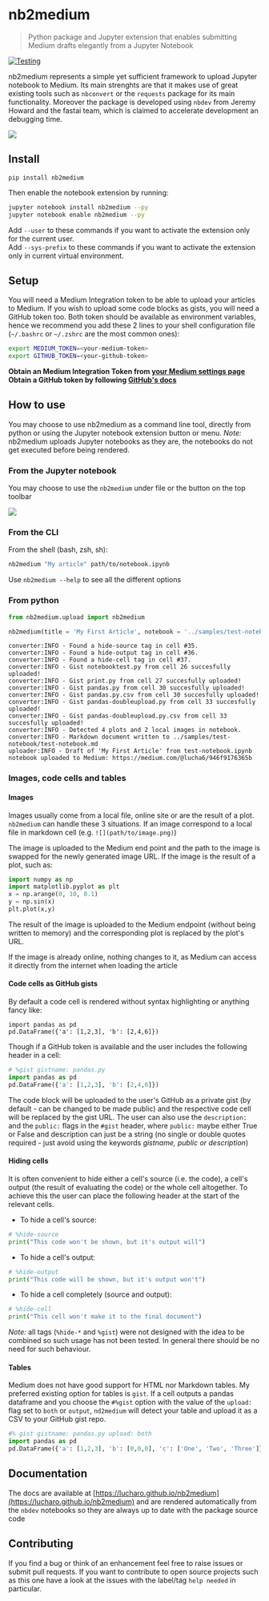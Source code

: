 # nb2medium
> Python package and Jupyter extension that enables submitting Medium drafts elegantly from a Jupyter Notebook


[![Testing](https://github.com/lucharo/nb2medium/actions/workflows/main.yml/badge.svg)](https://github.com/lucharo/nb2medium/actions/workflows/main.yml)

nb2medium represents a simple yet sufficient framework to upload Jupyter notebook to Medium. Its main strenghts are that it makes use of great existing tools such as `nbconvert` or the `requests` package for its main functionality. Moreover the package is developed using `nbdev` from Jeremy Howard and the fastai team, which is claimed to accelerate development an debugging time.

![](nbs/nb2medium/nbextension/dialog.png)

## Install

`pip install nb2medium`

Then enable the notebook extension by running:
```bash
jupyter notebook install nb2medium --py
jupyter notebook enable nb2medium --py
```
Add `--user` to these commands if you want to activate the extension only for the current user.\
Add `--sys-prefix` to these commands if you want to activate the extension only in current virtual environment.

## Setup

You will need a Medium Integration token to be able to upload your articles to Medium. If you wish to upload some code blocks as gists, you will need a GitHub token too.
Both token should be available as environment variables, hence we recommend you add these 2 lines to your shell configuration file (`~/.bashrc` or `~/.zshrc` are the most common ones):
```bash
export MEDIUM_TOKEN=<your-medium-token>
export GITHUB_TOKEN=<your-github-token>
```

**Obtain an Medium Integration Token from [your Medium settings page](https://medium.com/me/settings)\
Obtain a GitHub token by following [GitHub's docs](https://docs.github.com/en/github/authenticating-to-github/creating-a-personal-access-token)**

## How to use

You may choose to use nb2medium as a command line tool, directly from python or using the Jupyter notebook extension button or menu. _Note:_ nb2medium uploads Jupyter notebooks as they are, the notebooks do not get executed before being rendered.

### From the Jupyter notebook

You may choose to use the `nb2medium` under file or the button on the top toolbar

![](nbs/nb2medium/nbextension/menu_and_button.png)

### From the CLI

From the shell (bash, zsh, sh):
```bash
nb2medium "My article" path/to/notebook.ipynb
```
Use `nb2medium --help` to see all the different options

### From python

```python
from nb2medium.upload import nb2medium

nb2medium(title = 'My First Article', notebook = '../samples/test-notebook.ipynb');
```

    converter:INFO - Found a hide-source tag in cell #35.
    converter:INFO - Found a hide-output tag in cell #36.
    converter:INFO - Found a hide-cell tag in cell #37.
    converter:INFO - Gist notebooktest.py from cell 26 succesfully uploaded!
    converter:INFO - Gist print.py from cell 27 succesfully uploaded!
    converter:INFO - Gist pandas.py from cell 30 succesfully uploaded!
    converter:INFO - Gist pandas.py.csv from cell 30 succesfully uploaded!
    converter:INFO - Gist pandas-doubleupload.py from cell 33 succesfully uploaded!
    converter:INFO - Gist pandas-doubleupload.py.csv from cell 33 succesfully uploaded!
    converter:INFO - Detected 4 plots and 2 local images in notebook.
    converter:INFO - Markdown document written to ../samples/test-notebook/test-notebook.md
    uploader:INFO - Draft of 'My First Article' from test-notebook.ipynb notebook uploaded to Medium: https://medium.com/@lucha6/946f9176365b


### Images, code cells and tables

#### Images

Images usually come from a local file, online site or are the result of a plot. `nb2medium` can handle these 3 situations. If an image correspond to a local file in markdown cell (e.g. `![](path/to/image.png)`)

The image is uploaded to the Medium end point and the path to the image is swapped for the newly generated image URL.
If the image is the result of a plot, such as:
```python
import numpy as np
import matplotlib.pyplot as plt
x = np.arange(0, 10, 0.1)
y = np.sin(x)
plt.plot(x,y)
```
The result of the image is uploaded to the Medium endpoint (without being written to memory) and the corresponding plot is replaced by the plot's URL.

If the image is already online, nothing changes to it, as Medium can access it directly from the internet when loading the article

#### Code cells as GitHub gists

By default a code cell is rendered without syntax highlighting or anything fancy like:
```
import pandas as pd
pd.DataFrame({'a': [1,2,3], 'b': [2,4,6]})
```
Though if a GitHub token is available and the user includes the following header in a cell:
```python
# %gist gistname: pandas.py
import pandas as pd
pd.DataFrame({'a': [1,2,3], 'b': [2,4,6]})
```
The code block will be uploaded to the user's GitHub as a private gist (by default - can be changed to be made public) and the respective code cell will be replaced by the gist URL. The user can also use the `description:` and the `public:` flags in the `#gist` header, where `public:` maybe either True or False and description can just be a string (no single or double quotes required - just avoid using the keywords *gistname, public or description*)

#### Hiding cells

It is often convenient to hide either a cell's source (i.e. the code), a cell's output (the result of evaluating the code) or the whole cell altogether. To achieve this the user can place the following header at the start of the relevant cells.
* To hide a cell's source:
```python
# %hide-source
print("This code won't be shown, but it's output will")
```
* To hide a cell's output:
```python
# %hide-output
print("This code will be shown, but it's output won't")
```
* To hide a cell completely (source and output):
```python
# %hide-cell
print("This cell won't make it to the final document")
```

_Note:_ all tags (`%hide-*` and `%gist`) were not designed with the idea to be combined so such usage has not been tested. In general there should be no need for such behaviour.

#### Tables

Medium does not have good support for HTML nor Markdown tables. My preferred existing option for tables is `gist`. If a cell outputs a pandas dataframe and you choose the `#%gist` option with the value of the `upload:` flag set to `both` or `output`, `nd2medium` will detect your table and upload it as a CSV to your GitHub gist repo.
```python
#% gist gistname: pandas.py upload: both
import pandas as pd
pd.DataFrame({'a': [1,2,3], 'b': [0,0,0], 'c': ['One', 'Two', 'Three']})
```

## Documentation

The docs are available at [https://lucharo.github.io/nb2medium](https://lucharo.github.io/nb2medium) and are rendered automatically from the `nbdev` notebooks so they are always up to date with the package source code

## Contributing

If you find a bug or think of an enhancement feel free to raise issues or submit pull requests. If you want to contribute to open source projects such as this one have a look at the issues with the label/tag `help needed` in particular.
